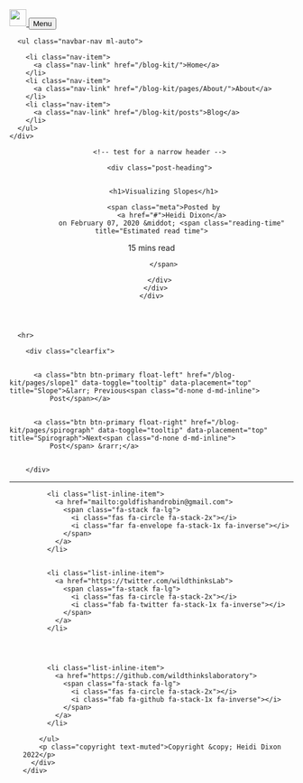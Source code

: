 <!DOCTYPE html>

<html>

<head>

  <meta charset="utf-8">
  <meta name="viewport" content="width=device-width, initial-scale=1, shrink-to-fit=no">

  

  <link rel="icon" href="http://wildthinks.org/assets/images/favicon.png">

  <title>
    Visualizing Slopes - wildthinks
    
  </title>

  <meta name="description" content="I&#39;ve been thinking a lot about slopes as I put together my calculus app. In calculus we use slopes to measure how much the value of a function changes in rel...">

  <link href='https://fonts.googleapis.com/css?family=Lora:400,700,400italic,700italic' rel='stylesheet' type='text/css'>

  <link href='https://fonts.googleapis.com/css?family=Asap:300italic,400italic,600italic,700italic,800italic,400,300,600,700,800' rel='stylesheet' type='text/css'>

  <link href='https://fonts.googleapis.com/css?family=Open+Sans:300italic,400italic,600italic,700italic,800italic,400,300,600,700,800' rel='stylesheet' type='text/css'>

  <link rel="stylesheet" href="/blog-kit/assets/vendor/bootstrap/css/bootstrap.min.css">

  <link rel="stylesheet" href="/blog-kit/assets/vendor/fontawesome-free/css/all.min.css">

  <link rel="stylesheet" href="/blog-kit/assets/main.css">
  <link rel="canonical" href="https://wildthinks.org/blog-kit/pages/slopes">
  <link rel="alternate" type="application/rss+xml" title="wildthinks" href="/blog-kit/feed.xml">

  
  <link rel=stylesheet href="https://unpkg.com/smartdown/dist/lib/smartdown.css">
<link rel=stylesheet href="https://unpkg.com/smartdown/dist/lib/fonts.css">
<script type="text/javascript" src="https://unpkg.com/smartdown/dist/lib/smartdown.js">
</script>
<script type="text/javascript" src="https://unpkg.com/smartdown/dist/lib/calc_handlers.js"></script>
<script type="text/x-smartdown" id="Home">
I've been thinking a lot about slopes as I put together my calculus app. In calculus we use slopes to measure how much the value of a function changes in relation to it's dependent variable.  What does that really mean and how can we build intuition about it?  We're all familiar with the **area model**. It's used in classrooms around the world as an intuitive geometric model of a product.  In this post I'm going to talk about the **slope model**.  Slopes give a visual way to show a ratio or quotient and they are an intuitive way to model rates of change.

### Modeling Rates and Ratios with Slopes

In the area model, we place two one dimensional quatities at $90^\circ$ to each other.  We extend these two lines into a two dimensional rectangle.  The area of the rectangle is the product of the two sides.  The slope model begins the same way with two orthagonal one dimensional lines.  Instead of forming a rectangle, we draw a third line to form a triangle.  The value  we are interested in in this geometric construction is the slope of the third line which is the quotient of the the two original quantities.   

![](/smartblog/img/posts/area_slope.svg)

The quotient $\frac{A}{B}$ can also be written as $\tan(a)$. In otherwords, we've mapped the quotient of two quantities onto an angle.  We tend to associate the area model with multiplication and slopes with quotients, but we can divide with the area model and you can multiply with the slope model by allowing our two starting dimensions to take on fractional values less than one.  

The slope model is great for describing ratios and rates.  Let's take a look at a problem.

#### --partialborder problem1

**Problem**

Ingrid drives from the city of Eugene to the city of Bend.  She travels 140 miles in 2.8 hours. Drag the red dot to show the ratio of 140 miles to 2.8 hours.  

```javascript /playable/autoplay
//smartdown.import=https://cdnjs.cloudflare.com/ajax/libs/jsxgraph/0.99.7/jsxgraphcore.js

smartdown.importCssUrl('https://cdnjs.cloudflare.com/ajax/libs/jsxgraph/0.99.7/jsxgraph.css');

const myDiv = this.div;
myDiv.style.width = '100%';
myDiv.style.height = '100%';
myDiv.style.margin = 'auto';
myDiv.innerHTML = `<div id='box' class='jxgbox' style='height:400px;'>`;


// let height = 15;
// let width = height * (myDiv.offsetWidth * 0.6 / 600);

JXG.Options.axis.ticks.majorHeight = 40;
JXG.Options.layer['line'] = 5;
// create the board
let board0 = JXG.JSXGraph.initBoard('box', {boundingbox:[-2,200,4,-50], keepaspectratio:false, axis:false, showCopyright:false});

let xaxis = board0.create('axis', [[0, 0], [1,0]], 
      {name:'hours', 
      withLabel: true,
      label: {
        fontSize: 20,
        position: 'rt',  // possible values are 'lft', 'rt', 'top', 'bot'
        offset: [-80, 20]   // (in pixels)
      }
      });
let yaxis = board0.create('axis', [[0, 0], [0, 1]], 
      {name:'miles', 
      withLabel: true, 
      label: {
        fontSize: 20,
        position: 'rt',  // possible values are 'lft', 'rt', 'top', 'bot'
        offset: [-120, -20]   // (in pixels)
        }
      });   



let x1 = board0.create('point', [0, 0], {name: '', color:'blue', fixed: true, size:3});


let p = board0.create('point', [0,0], {name:'', color:'red', size:6, visible:true, showInfoBox:false});

// snap p to grid
board0.on('update', function() {

  let snapY = Math.floor(p.Y() / 5) * 5;
  if ((p.Y() - snapY) > 2.5) { snapY += 5 }

  let snapX = Math.floor(10 * p.X()) / 10;
  if ((p.X() - snapX) > 0.05) { snapX += 0.10 }

  p.moveTo([snapX,snapY]);

});

let segment = board0.create('segment', [x1, p], {strokeColor:'blue', strokeWidth:3 });
let x2 = board0.create('point', [
  function() { return p.X(); },
  0 ], 
  {name:'', color:'blue', fixed:true, size:3 });

let rise = board0.create('segment', [p, x2], {strokeColor:'blue', dash:2, strokeWidth:3 });
let run = board0.create('segment', [x1, x2], {strokeColor:'blue', dash:2, strokeWidth:3 });
// let circle = board0.create('circle', [x1, p], { strokeColor:'black', strokeWidth:2 });

let slope = function() { return p.Y()/p.X(); }
let slopeText = board0.create('text', [
  function() {  return p.X() + p.X() / Math.sqrt(p.X() * p.X() + p.Y() * p.Y()) + 0.1; },
  function() {  return p.Y() + p.Y() / Math.sqrt(p.X() * p.X() + p.Y() * p.Y()); },
  function() { 
    if (p.X() == 0) { return 'Inf'; }
    return 'slope = ' + (p.Y() / p.X()).toFixed(2) + ' mph'; }], 
  {fontSize:16});

let riseText = board0.create('text', [
  function() { if (x2.X() > x1.X()) { return x2.X() + 0.1; } 
         return x2.X() - 0.8; },
  function() { return p.Y()/2; },
  function() { return p.Y().toString() + ' miles'; }], 
  {fontSize:12, visible:true});

let runText = board0.create('text', [
  function() { return x2.X()/2; },
  -20,
  function() { return p.X().toFixed(1).toString() + ' hours'; }], {fontSize:12, visible:true});


```
What is Ingrid's average speed? [](:?speed) mph


```javascript/autoplay
smartdown.setVariable('speed', '');
this.dependOn = ['speed'];


this.depend = function() {
  if (env.speed === '50') {
    smartdown.showDisclosure('highfive','','transparent,bottomright,shadow');
    setTimeout(function () {
           smartdown.hideDisclosure('highfive','','');
      }, 3000);
  }
};
```

# :::: highfive
# --colorbox c1
High five! :raised_hand:
# --colorbox
# ::::


#### --partialborder

list of example questions that can be solved with the slope model.
Highlight how two quantities are changing in proportion to each other.
Liner models.  Look in math books for examples.
Thinking about how two values change together.

### Mapping Slopes to Reals and Reals to Slopes

There is a one to one mapping between the real number line and the set of all slopes. If we take the real number line

![](/smartblog/img/posts/realline.pdf)

we can draw each real number $m$ as a line passing through $(0,0)$ with slope $m$. 

![](/smartblog/img/posts/slopeline.pdf)

Positive values between $0$ and $1$ take up the first $50%$ of our quarter circle.  The range $\[1 \ldots 10 \]$ use approximately $43%$ and the range $\[10 \ldots + \infty \]$ is squished into the last $7%$.  Negative slopes are a mirrored across the $y$ axis. The function $\tan(x)$ maps a uniform range from $[0 \ldots \Pi]$ to these strangely skewed points. mapped onto a uniform range of angles.

```javascript /playable/autoplay
//smartdown.import=https://cdnjs.cloudflare.com/ajax/libs/jsxgraph/0.99.7/jsxgraphcore.js

smartdown.importCssUrl('https://cdnjs.cloudflare.com/ajax/libs/jsxgraph/0.99.7/jsxgraph.css');

const myDiv = this.div;
myDiv.style.width = '100%';
myDiv.style.height = '100%';
myDiv.style.margin = 'auto';
myDiv.innerHTML = `<div id='left' style='height:600px; width:60%; float:left; border:1px solid gray;background:#FFFFFF;border-radius:8px;'></div><div id='right' style='height:600px; width:39%; float:left; border: 1px solid gray;background:#CCEEFF;border-radius:8px;';></div>`;



let height = 15;
let width = height * (myDiv.offsetWidth * 0.6 / 600);

//JXG.Options.axis.ticks.majorHeight = 40;
JXG.Options.layer['line'] = 5;
// create the board
let board0 = JXG.JSXGraph.initBoard('left', {boundingbox:[-width,height,width,-height], keepaspectratio:true, axis:false, showCopyright:false});

let xaxis = board0.create('axis', [[0, 0], [1,0]], 
      {name:'', 
      withLabel: true,
      label: {
        fontSize: 20,
        position: 'rt',  // possible values are 'lft', 'rt', 'top', 'bot'
        offset: [-80, 20]   // (in pixels)
      }
      });
let yaxis = board0.create('axis', [[0, 0], [0, 1]], 
      {name:'', 
      withLabel: true, 
      label: {
        fontSize: 20,
        position: 'rt',  // possible values are 'lft', 'rt', 'top', 'bot'
        offset: [-120, -20]   // (in pixels)
        }
      });   



let x1 = board0.create('point', [0, 0], {name: '', color:'blue', fixed: true, size:3});

for (let i=1; i < 11; i += 9) {
  let s1 = board0.create('point', [ 
    Math.sqrt(95 / (i*i + 1)),
    i * Math.sqrt(95 / (i*i + 1)) ], 
    {visible:false});
  let s2 = board0.create('point', [ 
    Math.sqrt(105 / (i*i + 1)),
    i * Math.sqrt(105 / (i*i + 1)) ], 
    {visible:false});
  board0.create('line', [s1,s2],{strokeColor:'#BBBBBB', strokeWidth:1});

  let s3 = board0.create('point', [ 
    -Math.sqrt(95 / (i*i + 1)),
    i * Math.sqrt(95 / (i*i + 1)) ], 
    {visible:false});
  let s4 = board0.create('point', [ 
    -Math.sqrt(105 / (i*i + 1)),
    i * Math.sqrt(105 / (i*i + 1)) ], 
    {visible:false});
  board0.create('line', [s3,s4],{strokeColor:'#BBBBBB', strokeWidth:1});

  let sText1 = board0.create('text', [
  Math.sqrt(110.25 / (i*i + 1)),
  i * Math.sqrt(110.25 / (i*i + 1)),
  i ], 
  {fontSize:12, color:'black'});

  let sText2 = board0.create('text', [
  - Math.sqrt(110.25 / (i*i + 1)) - 1,
  i * Math.sqrt(110.25 / (i*i + 1)),
  -i ], 
  {fontSize:12, color:'black'});

}

let slope_circle = board0.create('circle', [x1, [10,0]], { strokeColor:'#999999', strokeWidth:2 });


let p = board0.create('point', [4,4], {name:'', color:'red', size:6, visible:true, showInfoBox:false});

// // snap p to grid
// board0.on('update', function() {
//   let snapX = Math.floor(p.X());
//   let snapY = Math.floor(p.Y());
//   let delta = 0.5;

//   if ((p.X() - snapX) > delta) { snapX += 1 }
//   if ((p.Y() - snapY) > delta) { snapY += 1 }
//   p.moveTo([snapX,snapY]);

// });

let segment = board0.create('segment', [x1, p], {strokeColor:'blue', strokeWidth:3 });
let x2 = board0.create('point', [
  function() { return p.X(); },
  0 ], 
  {name:'', color:'blue', fixed:true, size:3 });

let rise = board0.create('segment', [p, x2], {strokeColor:'blue', dash:2, strokeWidth:3 });
let run = board0.create('segment', [x1, x2], {strokeColor:'blue', dash:2, strokeWidth:3 });
// let circle = board0.create('circle', [x1, p], { strokeColor:'black', strokeWidth:2 });

let slope = function() { return p.Y()/p.X(); }
let slopeText = board0.create('text', [
  function() {  return p.X() + p.X() / Math.sqrt(p.X() * p.X() + p.Y() * p.Y()); },
  function() {  return p.Y() + p.Y() / Math.sqrt(p.X() * p.X() + p.Y() * p.Y()); },
  function() { 
    if (p.X() == 0) { return 'Inf'; }
    return (p.Y() / p.X()).toFixed(2); }], 
  {fontSize:16});

// create the board
JXG.Options.axis.ticks.majorHeight = 40;
let board1 = JXG.JSXGraph.initBoard('right', {boundingbox:[-Math.PI/2,60,Math.PI + 1,-60], keepaspectratio:false, axis:false, showCopyright:false});
let xaxis2 = board1.create('axis', 
  [[0, 0], [1,0]], {
  needsRegularUpdate: false, 
  ticks:{
    label:{offset:[-10,-10]},
    scale: Math.PI, 
    scaleSymbol: 'π'
    } 
 }
);
let yaxis2 = board1.create('axis', [[0, 0], [0, 1]], 
      {name:'', 
      withLabel: true, 
      label: {
        fontSize: 20,
        position: 'rt',  // possible values are 'lft', 'rt', 'top', 'bot'
        offset: [-120, -20]   // (in pixels)
        }
      });   

// parabala and it's derivative
let f = function(x) { return  Math.tan(x); };
let angle = function() { 
  let x = p.Y()/p.X();
  if (x > 0) {
    return Math.atan(x); 
  }
  return Math.atan(x) + Math.PI; 
}
let graph_f = board1.create('functiongraph', [f,0,Math.PI]);
let tanPt = board1.create('point', [
  angle,
  function() { return f(angle()); }], 
  { name:''})


board0.addChild(board1);

// this.sizeChanged = function() {     
//   board1.resizeContainer(myDiv.offsetWidth * workspaceDivWidth, pictureDivHeight);
//   board2.resizeContainer(myDiv.offsetWidth * pictureDivWidth, pictureDivHeight);
// };

// this.dependOn = [''];
// this.depend = function() {

// };

```

### Using Slopes to Compute Average Rate of Change

### Using Slopes to Compute Instantaneous Rates of Change

```javascript /playable/autoplay
//smartdown.import=https://cdnjs.cloudflare.com/ajax/libs/jsxgraph/0.99.7/jsxgraphcore.js

smartdown.importCssUrl('https://cdnjs.cloudflare.com/ajax/libs/jsxgraph/0.99.7/jsxgraph.css');

const myDiv = this.div;
myDiv.style.width = '100%';
myDiv.style.height = '100%';
myDiv.style.margin = 'auto';
myDiv.innerHTML = `<div id='box2' class='jxgbox' style='height:500px;'>`;

JXG.Options.axis.ticks.majorHeight = 40;
// create the board
board2 = JXG.JSXGraph.initBoard('box2', {boundingbox:[-1,50,5,-4], keepaspectratio:false, axis:false});

var xaxis = board2.create('axis', [[0, 0], [1,0]], 
      {name:'time (s)', 
      withLabel: true,
      label: {
        fontSize: 20,
        position: 'rt',  // possible values are 'lft', 'rt', 'top', 'bot'
        offset: [-80, 20]   // (in pixels)
      }
      });
var yaxis = board2.create('axis', [[0, 0], [0, 1]], 
      {name:'distance (m)', 
      withLabel: true, 
      label: {
        fontSize: 20,
        position: 'rt',  // possible values are 'lft', 'rt', 'top', 'bot'
        offset: [-120, -20]   // (in pixels)
        }
      });   


 // parabala and it's derivative
var g = function(x) { return  x * x * x / 3; };
var graph_g = board2.create('functiongraph', [g,0,5], {strokeColor:'#7700FF', strokeWidth:2});
var gp = function(x) { return x * x; }
var graph_gp = board2.create('functiongraph', [gp,0,5], {strokeColor:'#0077FF', strokeWidth:2, visible:false});

// point x on axis we want to get derivative value
var x = board2.create('glider', [1, 0, xaxis], {name: 't', size:6, visible:false});

var gx = board2.create('point', [
    function() { return x.X(); },
    function() { return g(x.X()); } 
  ], {name:'', color:'blue', fixed:true, visible:false});

// the slider point for the secant
var x_h = board2.create('glider', [x.X() + 3, 0, xaxis], {name:'t + h', size:6, color:'green',visible:false} ); 
// sliding point on parabala 
var gx_h = board2.create('point', [
                function() { return x_h.X(); }, 
                function() { return g(x_h.X()); }
          ], {name:'', color: 'blue', fixed: true, size:3, visible:false});

// secant line
var secant = board2.create('line', [gx, gx_h], {strokeColor:'#FF5522', visible:false});
var secantSlope = function() { 
  if (x.X() == x_h.X()) { return "UNDEFINED: divide by zero"; }
  return ((g(x.X()) - g(x_h.X()))/(x.X() - x_h.X())).toFixed(3).toString(); 
}

// print the slope of the secant line
var slopeText = board2.create('text',[1,25,
  function(){ return 'Slope of Secant Line = '+ secantSlope(); }], {fontSize:20, visible:false});
var hText = board2.create('text',[1,20,
  function(){ return 'h = '+ (x_h.X() - x.X()).toFixed(3); }], {fontSize:20, visible:false});


var p1 = board2.create('point', [1,1], {name:'',visible:false, fixed:true, color:'orange'});
var p2 = board2.create('point', [2,4], {name:'',visible:false, fixed:true, color:'orange'});
var p3 = board2.create('point', [3,9], {name:'',visible:false, fixed:true, color:'orange'});

smartdown.setVariable('s31', '');
smartdown.setVariable('s32', '');
smartdown.setVariable('s33', '');
smartdown.setVariable('start2', false);
smartdown.setVariable('improve2', false);

this.dependOn = ['s31','s32','s33','start2', 'improve2'];
this.depend = function() {

    if (env.improve2 == true) {
      smartdown.setVariable('improve2', false);
      x_h.setPositionDirectly(JXG.COORDS_BY_USER, [x.X() + (x_h.X() - x.X())/2,0]); 
      x_h.prepareUpdate().update(true).updateRenderer();
      gx_h.prepareUpdate().update(true).updateRenderer();
    }

    if (env.start2 == true) {
      secant.setAttribute({visible:true});
      x.setAttribute({visible:true});
      gx.setAttribute({visible:true});
      x_h.setAttribute({visible:true});
      gx_h.setAttribute({visible:true});
      slopeText.setAttribute({visible:true});  
      hText.setAttribute({visible:true});    
    }

    if (env.s31 == 1) {
      p1.setAttribute({visible:true});
      smartdown.showDisclosure('correct','','bottomright,transparent,shadow'); 
      setTimeout(function () {
           smartdown.hideDisclosure('correct','','bottomright'); 
      }, 3000);
    }
    if (env.s32 == 4) {
      p2.setAttribute({visible:true});
      smartdown.showDisclosure('correct','','bottomright,transparent,shadow'); 
      setTimeout(function () {
           smartdown.hideDisclosure('correct','','bottomright'); 
      }, 3000);
    }
    if (env.s33 == 9) {
      p3.setAttribute({visible:true});
      smartdown.showDisclosure('correct','','bottomright,transparent,shadow'); 
      setTimeout(function () {
           smartdown.hideDisclosure('correct','','bottomright'); 
      }, 3000);
    }
    if (env.s31 == 1 && env.s32 == 4 && env.s33 == 9) {
      graph_gp.setAttribute({visible:true});
      secant.setAttribute({visible:false});
      x.setAttribute({visible:false});
      gx.setAttribute({visible:false});
      x_h.setAttribute({visible:false});
      gx_h.setAttribute({visible:false});
      slopeText.setAttribute({visible:false});
      hText.setAttribute({visible:false});
    }
};

```
[Straight Line Approximation](:=start2=true) [Improve Approximation](:=improve2=true) [Application Notes](::instructions2/tooltip/transparent)

Find the rate of the car at these times.
Rate at time 1 [](:?s31) m/s
Rate at time 2 [](:?s32) m/s
Rate at time 3 [](:?s33) m/s

# :::: instructions2
Drag the red and green dots to the left and right. 
# ::::

</script>

  

  
</head>


<body>

  <!-- Navigation -->
<nav class="navbar navbar-expand-lg navbar-light fixed-top" id="mainNav">
  <div class="container">
    <a class="navbar-brand" href="/blog-kit/">  
      <img src="/blog-kit/assets/images/wildthinksLogo.svg" height="30">
    </a>
    <button class="navbar-toggler navbar-toggler-right" type="button" data-toggle="collapse" data-target="#navbarResponsive" aria-controls="navbarResponsive" aria-expanded="false" aria-label="Toggle navigation">
      Menu
      <i class="fa fa-bars"></i>
    </button>
    <div class="collapse navbar-collapse" id="navbarResponsive">
      
      <ul class="navbar-nav ml-auto">
      
        <li class="nav-item">
          <a class="nav-link" href="/blog-kit/">Home</a>
        </li>
        <li class="nav-item">
          <a class="nav-link" href="/blog-kit/pages/About/">About</a>
        </li>
        <li class="nav-item">
          <a class="nav-link" href="/blog-kit/posts">Blog</a>
        </li>
      </ul>
    </div>
  </div>
</nav>



  <!-- Page Header -->



<header id="header-wrapper" class="masthead" style="background-image: url('/blog-kit/img/posts/change.JPG')">


  <div class="overlay"></div>
  <div class="container">
    <div class="row">
      <div class="col-lg-8 col-md-10 mx-auto">

        <!-- test for a narrow header -->
        
        <div class="post-heading">
        

          <h1>Visualizing Slopes</h1>
          
          <span class="meta">Posted by
              <a href="#">Heidi Dixon</a>
              on February 07, 2020 &middot; <span class="reading-time" title="Estimated read time">
  
   15 mins  read </span>

          </span>

        </div>
      </div>
    </div>
  </div>

  

</header>


  
  <div class="container-fluid smartdown-outer-container smartdown-theme">
      <div class="col-xs-12 smartdown-container" id="blog-content">
      </div>

      <hr>

        <div class="clearfix">

          
          <a class="btn btn-primary float-left" href="/blog-kit/pages/slope1" data-toggle="tooltip" data-placement="top" title="Slope">&larr; Previous<span class="d-none d-md-inline">
              Post</span></a>
          
          
          <a class="btn btn-primary float-right" href="/blog-kit/pages/spirograph" data-toggle="tooltip" data-placement="top" title="Spirograph">Next<span class="d-none d-md-inline">
              Post</span> &rarr;</a>
          

        </div>
  </div>

  



  <!-- Footer -->

<hr>

<footer>
  <div class="container">
    <div class="row">
      <div class="col-lg-8 col-md-10 mx-auto">
        <ul class="list-inline text-center">
          
          <li class="list-inline-item">
            <a href="mailto:goldfishandrobin@gmail.com">
              <span class="fa-stack fa-lg">
                <i class="fas fa-circle fa-stack-2x"></i>
                <i class="far fa-envelope fa-stack-1x fa-inverse"></i>
              </span>
            </a>
          </li>
          
          
          <li class="list-inline-item">
            <a href="https://twitter.com/wildthinksLab">
              <span class="fa-stack fa-lg">
                <i class="fas fa-circle fa-stack-2x"></i>
                <i class="fab fa-twitter fa-stack-1x fa-inverse"></i>
              </span>
            </a>
          </li>
          
          
          
          
          <li class="list-inline-item">
            <a href="https://github.com/wildthinkslaboratory">
              <span class="fa-stack fa-lg">
                <i class="fas fa-circle fa-stack-2x"></i>
                <i class="fab fa-github fa-stack-1x fa-inverse"></i>
              </span>
            </a>
          </li>
          
        </ul>
        <p class="copyright text-muted">Copyright &copy; Heidi Dixon 2022</p>
      </div>
    </div>
  </div>
</footer>


  <script src="/blog-kit/assets/vendor/jquery/jquery.min.js"></script>
<script src="/blog-kit/assets/vendor/bootstrap/js/bootstrap.bundle.min.js"></script>
<script src="/blog-kit/assets/vendor/startbootstrap-clean-blog/js/clean-blog.min.js"></script>

<script src="/blog-kit/assets/scripts.js"></script>




  
  <script>
  /* global smartdown */
  var baseURL = '/blog-kit/';
  var icons = {
    'rectangle' : `/assets/images/calculus/rectangle.svg`,
    'secant' : `/assets/images/calculus/secant.svg`,
    'ftc1' : `/assets/images/calculus/ftc1.svg`,
    'usamts2' : `/assets/images/calculus/usamts2.svg`,
    'usamts1' : `/assets/images/calculus/usamts1.svg`,
    'negaBinary' : `/assets/images/calculus/negaBinary.svg`,
    'string' : `/assets/images/calculus/strings.svg`,
    'derivative' : `/assets/images/calculus/derivative.svg`,
    'chainrule' : `/assets/images/calculus/chainrule.svg`,
    'fractal' : `/assets/images/calculus/fractal.svg`,
    'limits'  : `/assets/images/calculus/limits.svg`,
    'eToTheX' : `/assets/images/calculus/eToTheX.svg`,
    'ftc2' : `/assets/images/calculus/ftc2.svg`,
    'epsilonDelta': `/assets/images/calculus/epsilonDelta.svg`,
    'penrose' : `/assets/images/calculus/penrose.svg`,
    'circles' : `/assets/images/calculus/circles.svg`,
    'GR' : `/assets/images/calculus/GR.svg`,
    'Fib' : `/assets/images/calculus/FibDots.svg`,
    '2Ddots' : `/assets/images/calculus/2Ddots.svg`,
    'circCoord' : `/assets/images/calculus/circCoord.svg`,
    'spiral1' : `/assets/images/calculus/spiral1.svg`
  };

  var multiparts = null;
  var current = null;


  function cardLoaded(url, cardKeySubhash, sourceText) {
    /* eslint no-invalid-this: 0 */
    sourceText = sourceText.trim();
    multiparts = smartdown.partitionMultipart(sourceText);

    if (url.endsWith('.md')) {
      const newPath = url.replace(/\.md$/, '/');
      current = newPath;
      history.pushState(null, null, newPath);
    }

    var output = document.getElementById('blog-content');
    smartdown.setHome(multiparts._default_, output, function() {
      document.body.scrollTop = 0; // For Chrome, Safari and Opera
      document.documentElement.scrollTop = 0; // For IE and Firefox

      if (cardKeySubhash) {
        const target = document.getElementById(cardKeySubhash);
        if (target) {
          target.scrollIntoView();
        }
      }

      smartdown.startAutoplay(output);
    });
  }

  function loadURL(url) {
    var oReq = new XMLHttpRequest();
    let cardKeySubhash = null;
    const hashPos = url.indexOf('#');
    if (hashPos >= 0) {
      cardKeySubhash = url.slice(hashPos + 1);
    }

    oReq.addEventListener('load', function() {
      cardLoaded(url, cardKeySubhash, this.responseText);
    });
    oReq.open('GET', url);
    oReq.send();
  }

  function loadInline() {
    smartdown.loadCardsFromDocumentScripts();
    var s = smartdown.smartdownScripts[0];

    cardLoaded(window.location.href, window.location.hash.slice(1), s.text);
  }

  function cardLoader(cardKey) {
    // console.log('cardLoader', cardKey);
    var part = multiparts[cardKey];
    if (part) {
      var output = document.getElementById('blog-content');
      smartdown.setHome(part, output, function() {
        smartdown.startAutoplay(output);
      });
    }
    else {
      var cardURL = cardKey;
      if (cardKey.indexOf('http') === 0) {
        cardURL = cardKey;
      }
      else {
        const expanded = smartdown.expandHrefWithLinkRules(cardURL);
        // console.log('cardloader', cardURL, expanded);
        cardURL = expanded;
      }
      // else if (cardKey.indexOf('/posts') === 0) {
      //   cardURL = `${baseURL}${cardKey}`;
      //   console.log('cardLoader', cardKey, cardURL);
      // }
      loadURL(cardURL);
    }
  }

  var calcHandlers = smartdown.defaultCalcHandlers;
  const linkRules = [
    {
      prefix: '/posts/',
      replace: baseURL + '/posts/',
    },
    {
      prefix: '/pages/',
      replace: baseURL + '/pages/',
    },
    {
      prefix: '/assets/',
      replace: baseURL + '/assets/',
    },
  ];



  window.addEventListener(
    'popstate',
    function(event) {
      const url = document.location.pathname;
      if (url.endsWith('/')) {
        const newPath = url.replace(/\/$/, '.md');
        // console.log('popstatex: ', url, newPath, current, window.location.hash);
        if (current && url !== current) {
          loadURL(newPath);
        }
      }
    },
    false);
  // window.addEventListener(
  //   'hashchange',
  //   function(event) {
  //     console.log(
  //       'hashchange document.location.pathname: ' + document.location.pathname,
  //       JSON.stringify(event.state));
  //   },
  //   false);

  smartdown.initialize(icons, `https://unpkg.com/smartdown/dist/`, loadInline, cardLoader, calcHandlers, linkRules);
</script>

  

  <!-- Global site tag (gtag.js) - Google Analytics -->
<script async src="https://www.googletagmanager.com/gtag/js?id=UA-XXXXXXXXX-X"></script>
<script>
  window.dataLayer = window.dataLayer || [];
  function gtag(){dataLayer.push(arguments);}
  gtag('js', new Date());

  gtag('config', 'UA-XXXXXXXXX-X');
</script>



</body>

</html>
